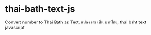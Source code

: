 # thai-bath-text-js
Convert number to Thai Bath as Text, แปลง เลข เป็น บาทไทย, thai baht text javascript
